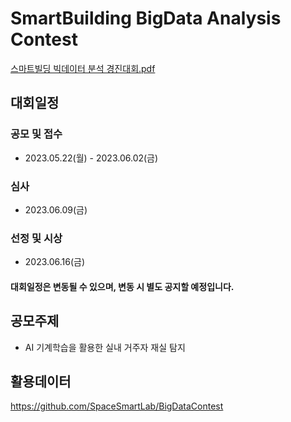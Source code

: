 # SmartBuilding BigData Analysis Contest
[스마트빌딩 빅데이터 분석 경진대회.pdf](https://github.com/SpaceSmartLab/BigDataCompetition/files/11529073/default.pdf)
## 대회일정
### 공모 및 접수
- 2023.05.22(월) - 2023.06.02(금)
### 심사
- 2023.06.09(금)
### 선정 및 시상
- 2023.06.16(금)
#### 대회일정은 변동될 수 있으며, 변동 시 별도 공지할 예정입니다.
## 공모주제
- AI 기계학습을 활용한 실내 거주자 재실 탐지
## 활용데이터
https://github.com/SpaceSmartLab/BigDataContest
